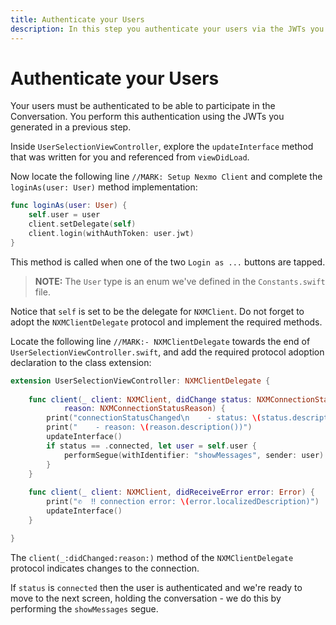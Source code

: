 ```yaml
---
title: Authenticate your Users
description: In this step you authenticate your users via the JWTs you created earlier
---
```


# Authenticate your Users

Your users must be authenticated to be able to participate in the Conversation. You perform this authentication using the JWTs you generated in a previous step.

Inside `UserSelectionViewController`, explore the `updateInterface` method that was written for you and referenced from `viewDidLoad`.

Now locate the following line `//MARK: Setup Nexmo Client` and complete the `loginAs(user: User)` method implementation:

```swift
func loginAs(user: User) {
    self.user = user
    client.setDelegate(self)
    client.login(withAuthToken: user.jwt)
}
```

This method is called when one of the two `Login as ...` buttons are tapped.

> **NOTE:** The `User` type is an enum we've defined in the `Constants.swift` file.

Notice that `self` is set to be the delegate for `NXMClient`. Do not forget to adopt the `NXMClientDelegate` protocol and implement the required methods.


Locate the following line `//MARK:- NXMClientDelegate` towards the end of `UserSelectionViewController.swift`, and add the required protocol adoption declaration to the class extension:

```swift
extension UserSelectionViewController: NXMClientDelegate {
    
    func client(_ client: NXMClient, didChange status: NXMConnectionStatus, 
            reason: NXMConnectionStatusReason) {
        print("connectionStatusChanged\n    - status: \(status.description())")
        print("    - reason: \(reason.description())")
        updateInterface()
        if status == .connected, let user = self.user {
            performSegue(withIdentifier: "showMessages", sender: user)
        }
    }
    
    func client(_ client: NXMClient, didReceiveError error: Error) {
        print("✆  ‼️ connection error: \(error.localizedDescription)")
        updateInterface()
    }

}
```

The `client(_:didChanged:reason:)` method of the `NXMClientDelegate` protocol indicates changes to the connection. 

If `status` is `connected` then the user is authenticated and we're ready to move to the next screen, holding the conversation - we do this by performing the `showMessages` segue. 
